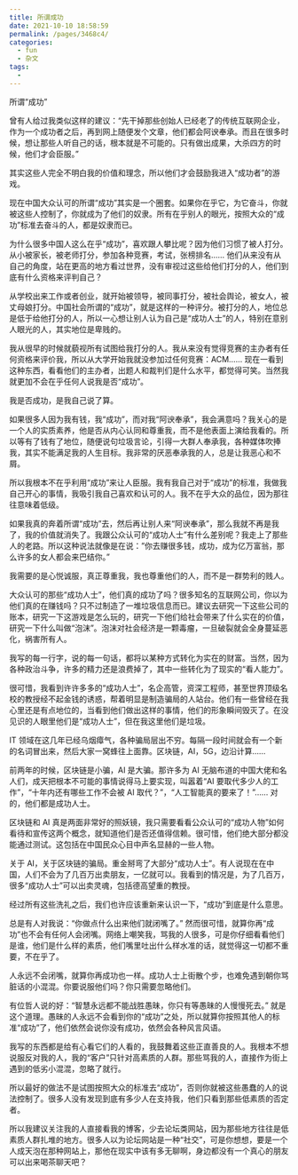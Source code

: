 ```yaml
---
title: 所谓成功
date: 2021-10-10 18:58:59
permalink: /pages/3468c4/
categories:
  - fun
  - 杂文
tags:
  - 
---
```

所谓“成功”

 

曾有人给过我类似这样的建议：“先干掉那些创始人已经老了的传统互联网企业，作为一个成功者之后，再到网上随便发个文章，他们都会阿谀奉承。而且在很多时候，想让那些人听自己的话，根本就是不可能的。只有做出成果，大杀四方的时候，他们才会臣服。”

 

其实这些人完全不明白我的价值和理念，所以他们才会鼓励我进入“成功者”的游戏。

 

现在中国大众认可的所谓“成功”其实是一个圈套。如果你在乎它，为它奋斗，你就被这些人控制了，你就成为了他们的奴隶。所有在乎别人的眼光，按照大众的“成功”标准去奋斗的人，都是奴隶而已。

 

为什么很多中国人这么在乎“成功”，喜欢跟人攀比呢？因为他们习惯了被人打分。从小被家长，被老师打分，参加各种竞赛，考试，张榜排名…… 他们从来没有从自己的角度，站在更高的地方看过世界，没有审视过这些给他们打分的人，他们到底有什么资格来评判自己？

 

从学校出来工作或者创业，就开始被领导，被同事打分，被社会舆论，被女人，被丈母娘打分。中国社会所谓的“成功”，就是这样的一种评分。被打分的人，地位总是低于给他打分的人，所以一心想让别人认为自己是“成功人士”的人，特别在意别人眼光的人，其实地位是卑贱的。

 

我从很早的时候就藐视所有试图给我打分的人。我从来没有觉得竞赛的主办者有任何资格来评价我，所以从大学开始我就没参加过任何竞赛：ACM…… 现在一看到这种东西，看看他们的主办者，出题人和裁判们是什么水平，都觉得可笑。当然我就更加不会在乎任何人说我是否“成功”。

 

我是否成功，是我自己说了算。

 

如果很多人因为我有钱，我“成功”，而对我“阿谀奉承”，我会满意吗？我关心的是一个人的实质素养，他是否从内心认同和尊重我，而不是他表面上演给我看的。所以等有了钱有了地位，随便说句垃圾言论，引得一大群人奉承我，各种媒体吹捧我，其实不能满足我的人生目标。我非常的厌恶奉承我的人，总是让我恶心和不屑。

 

所以我根本不在乎利用“成功”来让人臣服。我有我自己对于“成功”的标准，我做我自己开心的事情，我吸引我自己喜欢和认可的人。我不在乎大众的品位，因为那往往意味着低级。

 

如果我真的奔着所谓“成功”去，然后再让别人来“阿谀奉承”，那么我就不再是我了，我的价值就消失了。我跟公众认可的“成功人士”有什么差别呢？我走上了那些人的老路。所以这种说法就像是在说：”你去赚很多钱，成功，成为亿万富翁，那么许多的女人都会来巴结你。”

 

我需要的是心悦诚服，真正尊重我，我也尊重他们的人，而不是一群势利的贱人。

 

大众认可的那些“成功人士”，他们真的成功了吗？很多知名的互联网公司，你以为他们真的在赚钱吗？只不过制造了一堆垃圾信息而已。建议去研究一下这些公司的账本，研究一下这游戏是怎么玩的，研究一下他们给社会带来了什么实在的价值，研究一下什么叫做“泡沫”。泡沫对社会经济是一颗毒瘤，一旦破裂就会全身蔓延恶化，祸害所有人。

 

我写的每一行字，说的每一句话，都将以某种方式转化为实在的财富。当然，因为各种政治斗争，许多的精力还是浪费掉了，其中一些转化为了现实的“看人能力”。

 

很可惜，我看到许许多多的“成功人士”，名企高管，资深工程师，甚至世界顶级名校的教授经不起金钱的诱惑，帮着明显是制造骗局的人站台。他们有一些曾经在我心里还是有点地位的，当看到他们做出这样的事情，他们的形象瞬间毁灭了。在没见识的人眼里他们是“成功人士”，但在我这里他们是垃圾。

 

IT 领域在这几年已经乌烟瘴气，各种骗局层出不穷。每隔一段时间就会有一个新的名词冒出来，然后大家一窝蜂往上面靠。区块链，AI，5G，边沿计算……

 

前两年的时候，区块链是小骗，AI 是大骗。那许多为 AI 无脑布道的中国大佬和名人们，成天把根本不可能的事情说得马上要实现，叫嚣着“AI 要取代多少人的工作”，“十年内还有哪些工作不会被 AI 取代？”，“人工智能真的要来了！”…… 对的，他们都是成功人士。

 

区块链和 AI 真是两面非常好的照妖镜，我只需要看看公众认可的“成功人物”如何看待和宣传这两个概念，就知道他们是否还值得信赖。很可惜，他们绝大部分都没能通过测试。这包括在中国民众心目中声名显赫的一些人物。

 

关于 AI，关于区块链的骗局。重金掰弯了大部分“成功人士”。有人说现在在中国，人们不会为了几百万出卖朋友，一亿就可以。我看到的情况是，为了几百万，很多“成功人士”可以出卖灵魂，包括德高望重的教授。

 

经过所有这些洗礼之后，我们也许应该重新来认识一下，“成功”到底是什么意思。

 

总是有人对我说：“你做点什么出来他们就闭嘴了。” 然而很可惜，就算你再“成功”也不会有任何人会闭嘴。网络上嘲笑我，骂我的人很多，可是你仔细看看他们是谁，他们是什么样的素质，他们嘴里吐出什么样水准的话，就觉得这一切都不重要，不在乎了。

 

人永远不会闭嘴，就算你再成功也一样。成功人士上街散个步，也难免遇到朝你骂脏话的小混混。你要说服他们吗？你只需要忽略他们。

 

有位哲人说的好：“智慧永远都不能战胜愚昧，你只有等愚昧的人慢慢死去。” 就是这个道理。愚昧的人永远不会看到你的“成功”之处，所以就算你按照其他人的标准“成功”了，他们依然会说你没有成功，依然会各种风言风语。

 

我写的东西都是给有心看它们的人看的，我鼓舞着这些正直善良的人。我根本不想说服反对我的人，我的“客户”只针对高素质的人群。那些骂我的人，直接作为街上遇到的低劣小混混，忽略了就行。

 

所以最好的做法不是试图按照大众的标准去“成功”，否则你就被这些愚蠢的人的说法控制了。很多人没有发现到底有多少人在支持我，他们只看到那些低素质的否定者。

 

所以我建议关注我的人直接看我的博客，少去论坛类网站，因为那些地方往往是低素质人群扎堆的地方。很多人以为论坛网站是一种“社交”，可是你想想，要是一个人成天泡在那种网站上，那他在现实中该有多无聊啊，身边都没有一个真心的朋友可以出来喝茶聊天吧？